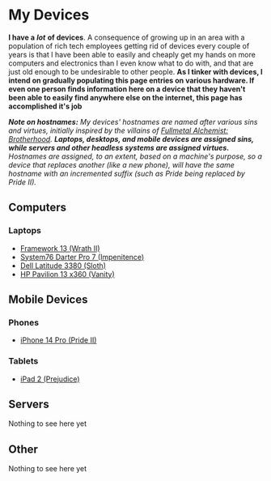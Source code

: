 # My Devices

**I have a** ***lot*** **of devices**. A consequence of growing up in an area with a population of rich tech employees getting rid of devices every couple of years is that I have been able to easily and cheaply get my hands on more computers and electronics than I even know what to do with, and that are just old enough to be undesirable to other people. **As I tinker with devices, I intend on gradually populating this page entries on various hardware. If even one person finds information here on a device that they haven't been able to easily find anywhere else on the internet, this page has accomplished it's job**

***Note on hostnames:*** *My devices' hostnames are named after various sins and virtues, initially inspired by the villains of [Fullmetal Alchemist: Brotherhood](https://en.wikipedia.org/wiki/Fullmetal_Alchemist:_Brotherhood).* ***Laptops, desktops, and mobile devices are assigned sins, while servers and other headless systems are assigned virtues.*** *Hostnames are assigned, to an extent, based on a machine's purpose, so a device that replaces another (like a new phone), will have the same hostname with an incremented suffix (such as Pride being replaced by Pride II).*


## Computers

### Laptops

- [Framework 13 (Wrath II)](../wrath-ii)
- [System76 Darter Pro 7 (Impenitence)](../impenitence)
- [Dell Latitude 3380 (Sloth)](../sloth)
- [HP Pavilion 13 x360 (Vanity)](../vanity)

## Mobile Devices

### Phones

- [iPhone 14 Pro (Pride II)](../pride-ii)

### Tablets

- [iPad 2 (Prejudice)](../prejudice)

## Servers

Nothing to see here yet

## Other

Nothing to see here yet
